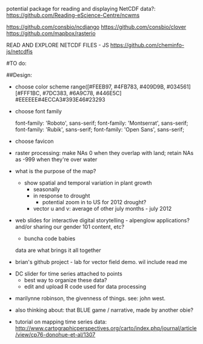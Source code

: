 potential package for reading and displaying NetCDF data?: https://github.com/Reading-eScience-Centre/ncwms

https://github.com/consbio/ncdjango
https://github.com/consbio/clover
https://github.com/mapbox/rasterio

READ AND EXPLORE NETCDF FILES - JS
https://github.com/cheminfo-js/netcdfjs

#TO do:

##Design:
- choose color scheme
    range([#FEEB97, #4FB783, #409D9B, #034561]
    [#FFF1BC, #7DC383, #6A9C78, #446E5C]
    #EEEEEE#4ECCA3#393E46#23293

- choose font family
    <link href="https://fonts.googleapis.com/css?family=Montserrat|Roboto|Rubik|Open+Sans" rel="stylesheet">

    font-family: 'Roboto', sans-serif;
    font-family: 'Montserrat', sans-serif;
    font-family: 'Rubik', sans-serif;
    font-family: 'Open Sans', sans-serif;

- choose favicon
<link rel="icon" href="img/greendiamond.ico" type="image/x-icon"/>


- raster processing: make NAs 0 when they overlap with land; retain NAs as -999 when they're over water

- what is the purpose of the map?
    - show spatial and temporal variation in plant growth
        - seasonally
        - in response to drought
            - potential zoom in to US for 2012 drought?
        - vector u and v: average of other july months - july 2012

- web slides for interactive digital storytelling - alpenglow applications? and/or sharing our gender 101 content, etc?
    - buncha code babies

    data are what brings it all together

- brian's github project - lab for vector field demo. wil include read me

+ DC slider for time series attached to points
    - best way to organize these data?
    - edit and upload R code used for data processing


- marilynne robinson, the givenness of things. see: john west.
- also thinking about: that BLUE game / narrative, made by another obie?

- tutorial on mapping time series data: http://www.cartographicperspectives.org/carto/index.php/journal/article/view/cp76-donohue-et-al/1307